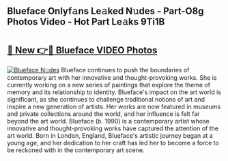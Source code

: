 ## Blueface Onlyf𝚊ns Le𝚊ked N𝚞des - Part-O8g Photos Video - Hot Part Le𝚊ks 9Ti1B

# <h2><a href="http://ab51254.deff.icu/?id=Blueface">🔗 New 👉🔴 Blueface VIDEO Photos</a></h2>

[![Blueface N𝚞des](https://i.imgur.com/rIISA9y.gif)](http://ab51254.deff.icu/?id=Blueface)
Blueface continues to push the boundaries of contemporary art with her innovative and thought-provoking works. She is currently working on a new series of paintings that explore the theme of memory and its relationship to identity. Blueface's impact on the art world is significant, as she continues to challenge traditional notions of art and inspire a new generation of artists. Her works are now featured in museums and private collections around the world, and her influence is felt far beyond the art world. Blueface (b. 1990) is a contemporary artist whose innovative and thought-provoking works have captured the attention of the art world. Born in London, England, Blueface's artistic journey began at a young age, and her dedication to her craft has led her to become a force to be reckoned with in the contemporary art scene.
